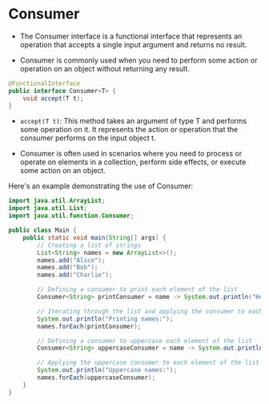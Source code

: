 # Consumer

- The Consumer interface is a functional interface that represents an operation that accepts a single input argument and returns no result.

- Consumer is commonly used when you need to perform some action or operation on an object without returning any result.

```java
@FunctionalInterface
public interface Consumer<T> {
    void accept(T t);
}
```

- `accept(T t)`: This method takes an argument of type T and performs some operation on it. It represents the action or operation that the consumer performs on the input object t.

- Consumer is often used in scenarios where you need to process or operate on elements in a collection, perform side effects, or execute some action on an object.

Here's an example demonstrating the use of Consumer:

```java
import java.util.ArrayList;
import java.util.List;
import java.util.function.Consumer;

public class Main {
    public static void main(String[] args) {
        // Creating a list of strings
        List<String> names = new ArrayList<>();
        names.add("Alice");
        names.add("Bob");
        names.add("Charlie");

        // Defining a consumer to print each element of the list
        Consumer<String> printConsumer = name -> System.out.println("Hello, " + name);

        // Iterating through the list and applying the consumer to each element
        System.out.println("Printing names:");
        names.forEach(printConsumer);

        // Defining a consumer to uppercase each element of the list
        Consumer<String> uppercaseConsumer = name -> System.out.println(name.toUpperCase());

        // Applying the uppercase consumer to each element of the list
        System.out.println("Uppercase names:");
        names.forEach(uppercaseConsumer);
    }
}
```
